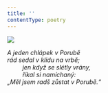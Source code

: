 ```yaml
---
title: ''
contentType: poetry
---
```


<section>

![](../Images/040.jpg)

_A jeden chlápek v Porubě  
rád sedal v klidu na vrbě;  
         jen když se slétly vrány,  
         říkal si namíchaný:  
„Měl jsem radš zůstat v Porubě.“_

</section>
